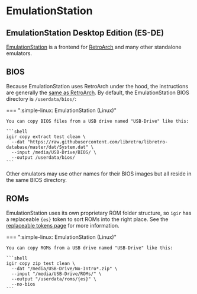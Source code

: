 # EmulationStation

## EmulationStation Desktop Edition (ES-DE)

[EmulationStation](https://emulationstation.org/) is a frontend for [RetroArch](retroarch.md) and many other standalone emulators.

## BIOS

Because EmulationStation uses RetroArch under the hood, the instructions are generally the [same as RetroArch](retroarch.md). By default, the EmulationStation BIOS directory is `/userdata/bios/`:

=== ":simple-linux: EmulationStation (Linux)"

    You can copy BIOS files from a USB drive named "USB-Drive" like this:

    ```shell
    igir copy extract test clean \
      --dat "https://raw.githubusercontent.com/libretro/libretro-database/master/dat/System.dat" \
      --input /media/USB-Drive/BIOS/ \
      --output /userdata/bios/
    ```

Other emulators may use other names for their BIOS images but all reside in the same BIOS directory.

## ROMs

EmulationStation uses its own proprietary ROM folder structure, so `igir` has a replaceable `{es}` token to sort ROMs into the right place. See the [replaceable tokens page](../../output/tokens.md) for more information.

=== ":simple-linux: EmulationStation (Linux)"

    You can copy ROMs from a USB drive named "USB-Drive" like this:

    ```shell
    igir copy zip test clean \
      --dat "/media/USB-Drive/No-Intro*.zip" \
      --input "/media/USB-Drive/ROMs/" \
      --output "/userdata/roms/{es}" \
      --no-bios
    ```
